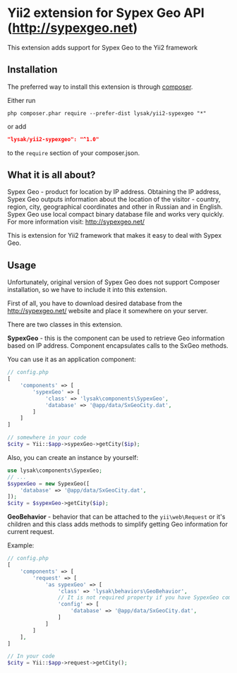 Yii2 extension for Sypex Geo API (http://sypexgeo.net)
======================================================

This extension adds support for Sypex Geo to the Yii2 framework

Installation
------------

The preferred way to install this extension is through [composer](http://getcomposer.org/download/).

Either run

```
php composer.phar require --prefer-dist lysak/yii2-sypexgeo "*"
```

or add

```json
"lysak/yii2-sypexgeo": "^1.0"
```

to the `require` section of your composer.json.

What it is all about?
---------------------

Sypex Geo - product for location by IP address. Obtaining the IP address, Sypex Geo outputs information about 
the location of the visitor - country, region, city, geographical coordinates and other in Russian and in English. 
Sypex Geo use local compact binary database file and works very quickly. 
For more information visit: http://sypexgeo.net/

This is extension for Yii2 framework that makes it easy to deal with Sypex Geo.

Usage
-----
Unfortunately, original version of Sypex Geo does not support Composer installation, so we have to include it into
this extension.

First of all, you have to download desired database from the http://sypexgeo.net/ website and place it somewhere
on your server.

There are two classes in this extension.

**SypexGeo** - this is the component can be used to retrieve Geo information based on IP address. 
Component encapsulates calls to the SxGeo methods.

You can use it as an application component:

```php
// config.php
[
    'components' => [
        'sypexGeo' => [
            'class' => 'lysak\components\SypexGeo',
            'database' => '@app/data/SxGeoCity.dat',
        ]
    ]
]

// somewhere in your code
$city = Yii::$app->sypexGeo->getCity($ip);
```

Also, you can create an instance by yourself:

```php
use lysak\components\SypexGeo;
// ...
$sypexGeo = new SypexGeo([
    'database' => '@app/data/SxGeoCity.dat',
]);
$city = $sypexGeo->getCity($ip);
```

**GeoBehavior** - behavior that can be attached to the `yii\web\Request` or it's children and this class adds methods
to simplify getting Geo information for current request.
 
Example:

```php
// config.php
[
    'components' => [
        'request' => [
            'as sypexGeo' => [
                'class' => 'lysak\behaviors\GeoBehavior',
                // It is not required property if you have SypexGeo component defined in your application
                'config' => [
                    'database' => '@app/data/SxGeoCity.dat',
                ]
            ]
        ]
    ],
]

// In your code
$city = Yii::$app->request->getCity();

```
